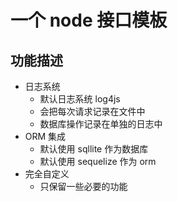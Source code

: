 # 一个 node 接口模板

## 功能描述

- 日志系统
  - 默认日志系统 log4js
  - 会把每次请求记录在文件中
  - 数据库操作记录在单独的日志中
- ORM 集成
  - 默认使用 sqllite 作为数据库
  - 默认使用 sequelize 作为 orm
- 完全自定义
  - 只保留一些必要的功能
